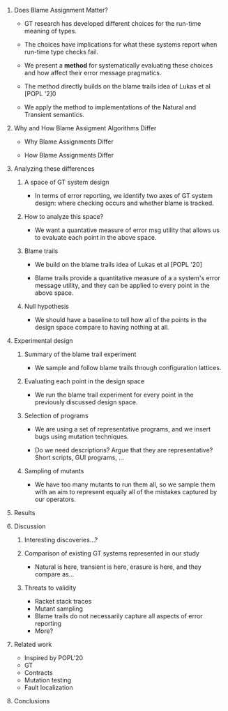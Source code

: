 1. Does Blame Assignment Matter?

   - GT research has developed different choices for the run-time
     meaning of types.

   - The choices have implications for what these systems report when
     run-time type checks fail.

   - We present a **method** for systematically evaluating these
     choices and how affect their error message pragmatics.

   - The method directly builds on the blame trails idea of Lukas et al [POPL '2]0

   - We apply the method to implementations of the Natural and Transient semantics. 

2. Why and How Blame Assigment Algorithms Differ

   - Why Blame Assignments Differ

   - How Blame Assignments Differ 

3. Analyzing these differences

   1. A space of GT system design

      - In terms of error reporting, we identify two axes of GT system
        design: where checking occurs and whether blame is tracked.

   2. How to analyze this space?
   
      - We want a quantative measure of error msg utility that allows
        us to evaluate each point in the above space.

   3. Blame trails
   
      - We build on the blame trails idea of Lukas et al [POPL '20]

      - Blame trails provide a quantitative measure of a a system's
        error message utility, and they can be applied to every point
        in the above space.

   4. Null hypothesis

      - We should have a baseline to tell how all of the points in the
        design space compare to having nothing at all.

4. Experimental design

   1. Summary of the blame trail experiment

      - We sample and follow blame trails through configuration
        lattices.

   2. Evaluating each point in the design space

      - We run the blame trail experiment for every point in the
        previously discussed design space.

   3. Selection of programs

      - We are using a set of representative programs, and we insert
        bugs using mutation techniques.

      - Do we need descriptions? Argue that they are representative?
      	Short scripts, GUI programs, ...

   4. Sampling of mutants

      - We have too many mutants to run them all, so we sample them
        with an aim to represent equally all of the mistakes captured
        by our operators.

5. Results 

6. Discussion

   1. Interesting discoveries...?

   2. Comparison of existing GT systems represented in our study

      - Natural is here, transient is here, erasure is here, and they
        compare as...

   3. Threats to validity

      - Racket stack traces
      - Mutant sampling
      - Blame trails do not necessarily capture all aspects of error reporting
      - More?

7. Related work

   - Inspired by POPL'20
   - GT
   - Contracts
   - Mutation testing
   - Fault localization

8. Conclusions

